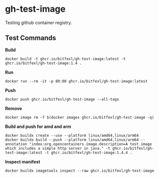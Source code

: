 # gh-test-image

Testing github container registry.

## Test Commands

**Build**

```
docker build -t ghcr.io/bitfexl/gh-test-image:latest -t ghcr.io/bitfexl/gh-test-image:1.4 .
```

**Run**

```
docker run --rm -it -p 80:80 ghcr.io/bitfexl/gh-test-image:latest
```

**Push**

```
docker push ghcr.io/bitfexl/gh-test-image --all-tags
```

**Remove**

```
docker image rm -f $(docker images ghcr.io/bitfexl/gh-test-image -q)
```

**Build and push for amd and arm**

```
docker buildx create --use --platform linux/amd64,linux/arm64
docker buildx build --push --platform linux/amd64,linux/arm64 --annotation "index:org.opencontainers.image.description=A test image which includes a simple http server in java." -t ghcr.io/bitfexl/gh-test-image:latest -t ghcr.io/bitfexl/gh-test-image:1.4.4 .
```

**Inspect manifest**

```
docker buildx imagetools inspect --raw ghcr.io/bitfexl/gh-test-image
```

